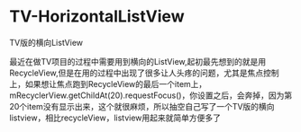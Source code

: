 # TV-HorizontalListView
TV版的横向ListView

最近在做TV项目的过程中需要用到横向的ListView,起初最先想到的就是用RecycleView,但是在用的过程中出现了很多让人头疼的问题，尤其是焦点控制上，如果想让焦点跑到RecycleView的最后一个item上，mRecyclerView.getChildAt(20).requestFocus()，你设置之后，会奔掉，因为第20个item没有显示出来，这个就很麻烦，所以抽空自己写了一个TV版的横向listview，相比recycleView，listview用起来就简单方便多了
